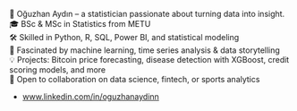 👋 Oğuzhan Aydın – a statistician passionate about turning data into insight.  
🎓 BSc & MSc in Statistics from METU  
🛠  Skilled in Python, R, SQL, Power BI, and statistical modeling  
🧠 Fascinated by machine learning, time series analysis & data storytelling  
💡 Projects: Bitcoin price forecasting, disease detection with XGBoost, credit scoring models, and more  
📍 Open to collaboration on data science, fintech, or sports analytics  
- www.linkedin.com/in/oguzhanaydinn

<!---
aydinoguzhan/aydinoguzhan is a ✨ special ✨ repository because its `README.md` (this file) appears on your GitHub profile.
You can click the Preview link to take a look at your changes.
--->
